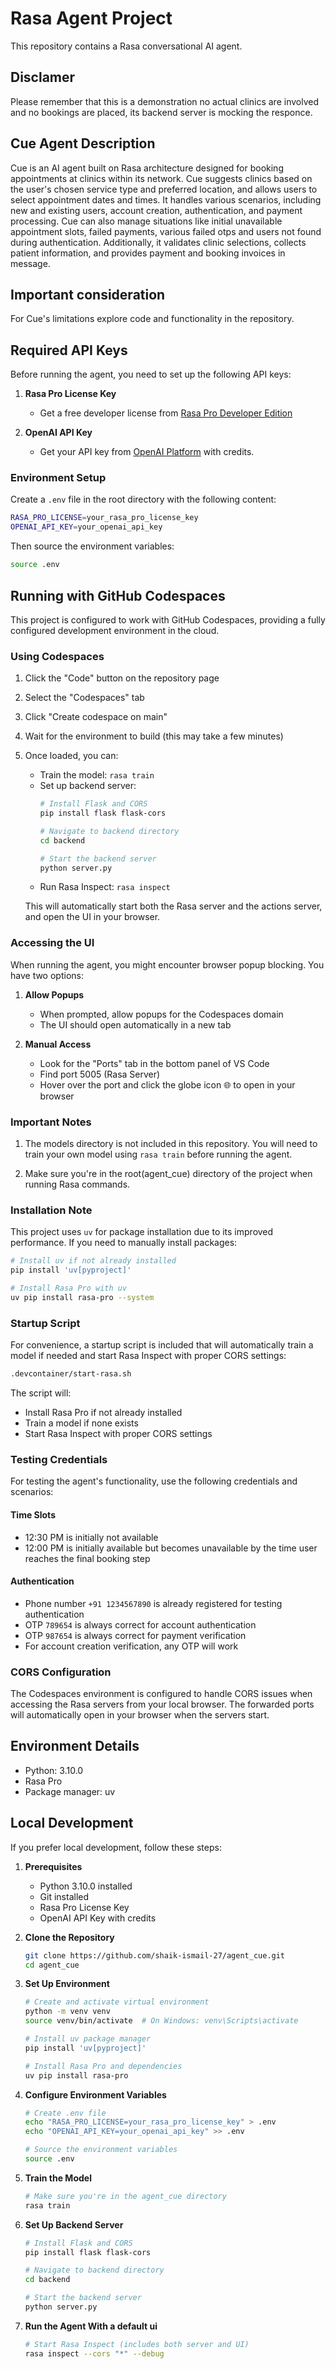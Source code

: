 # Rasa Agent Project

This repository contains a Rasa conversational AI agent.

## Disclamer

Please remember that this is a demonstration no actual clinics are involved and no bookings are placed, its backend server is mocking the responce.

## Cue Agent Description

Cue is an AI agent built on Rasa architecture designed for booking appointments at clinics within its network. Cue suggests clinics based on the user's chosen service type and preferred location, and allows users to select appointment dates and times. It handles various scenarios, including new and existing users, account creation, authentication, and payment processing. Cue can also manage situations like initial unavailable appointment slots, failed payments, various failed otps and users not found during authentication. Additionally, it validates clinic selections, collects patient information, and provides payment and booking invoices in message.

## Important consideration

For Cue's limitations explore code and functionality in the repository.

## Required API Keys

Before running the agent, you need to set up the following API keys:

1. **Rasa Pro License Key**
   - Get a free developer license from [Rasa Pro Developer Edition](https://rasa.com/rasa-pro-developer-edition-license-key-request/)

2. **OpenAI API Key**
   - Get your API key from [OpenAI Platform](https://platform.openai.com/api-keys) with credits.

### Environment Setup

Create a `.env` file in the root directory with the following content:

```bash
RASA_PRO_LICENSE=your_rasa_pro_license_key
OPENAI_API_KEY=your_openai_api_key
```

Then source the environment variables:

```bash
source .env
```

## Running with GitHub Codespaces

This project is configured to work with GitHub Codespaces, providing a fully configured development environment in the cloud.

### Using Codespaces

1. Click the "Code" button on the repository page
2. Select the "Codespaces" tab
3. Click "Create codespace on main"
4. Wait for the environment to build (this may take a few minutes)
5. Once loaded, you can:
   - Train the model: `rasa train`
   - Set up backend server:
     ```bash
     # Install Flask and CORS
     pip install flask flask-cors
     
     # Navigate to backend directory
     cd backend
     
     # Start the backend server
     python server.py
     ```
   - Run Rasa Inspect: `rasa inspect`
   
   This will automatically start both the Rasa server and the actions server, and open the UI in your browser.

### Accessing the UI

When running the agent, you might encounter browser popup blocking. You have two options:

1. **Allow Popups**
   - When prompted, allow popups for the Codespaces domain
   - The UI should open automatically in a new tab

2. **Manual Access**
   - Look for the "Ports" tab in the bottom panel of VS Code
   - Find port 5005 (Rasa Server)
   - Hover over the port and click the globe icon 🌐 to open in your browser

### Important Notes

1. The models directory is not included in this repository. You will need to train your own model using `rasa train` before running the agent.

2. Make sure you're in the root(agent_cue) directory of the project when running Rasa commands.

### Installation Note

This project uses `uv` for package installation due to its improved performance. If you need to manually install packages:

```bash
# Install uv if not already installed
pip install 'uv[pyproject]'

# Install Rasa Pro with uv
uv pip install rasa-pro --system
```

### Startup Script

For convenience, a startup script is included that will automatically train a model if needed and start Rasa Inspect with proper CORS settings:

```bash
.devcontainer/start-rasa.sh
```

The script will:
- Install Rasa Pro if not already installed
- Train a model if none exists
- Start Rasa Inspect with proper CORS settings

### Testing Credentials

For testing the agent's functionality, use the following credentials and scenarios:

#### Time Slots
- 12:30 PM is initially not available
- 12:00 PM is initially available but becomes unavailable by the time user reaches the final booking step

#### Authentication
- Phone number `+91 1234567890` is already registered for testing authentication
- OTP `789654` is always correct for account authentication
- OTP `987654` is always correct for payment verification
- For account creation verification, any OTP will work

### CORS Configuration

The Codespaces environment is configured to handle CORS issues when accessing the Rasa servers from your local browser. The forwarded ports will automatically open in your browser when the servers start.

## Environment Details

- Python: 3.10.0
- Rasa Pro
- Package manager: uv

## Local Development

If you prefer local development, follow these steps:

1. **Prerequisites**
   - Python 3.10.0 installed
   - Git installed
   - Rasa Pro License Key
   - OpenAI API Key with credits

2. **Clone the Repository**
   ```bash
   git clone https://github.com/shaik-ismail-27/agent_cue.git
   cd agent_cue
   ```

3. **Set Up Environment**
   ```bash
   # Create and activate virtual environment
   python -m venv venv
   source venv/bin/activate  # On Windows: venv\Scripts\activate

   # Install uv package manager
   pip install 'uv[pyproject]'

   # Install Rasa Pro and dependencies
   uv pip install rasa-pro
   ```

4. **Configure Environment Variables**
   ```bash
   # Create .env file
   echo "RASA_PRO_LICENSE=your_rasa_pro_license_key" > .env
   echo "OPENAI_API_KEY=your_openai_api_key" >> .env

   # Source the environment variables
   source .env
   ```

5. **Train the Model**
   ```bash
   # Make sure you're in the agent_cue directory
   rasa train
   ```

6. **Set Up Backend Server**
   ```bash
   # Install Flask and CORS
   pip install flask flask-cors

   # Navigate to backend directory
   cd backend

   # Start the backend server
   python server.py
   ```

7. **Run the Agent With a default ui**
   ```bash
   # Start Rasa Inspect (includes both server and UI)
   rasa inspect --cors "*" --debug
   ```
